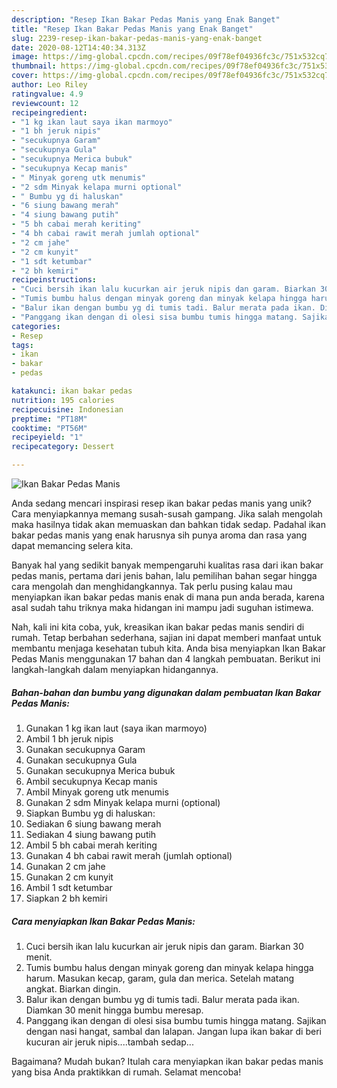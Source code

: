 ```yaml
---
description: "Resep Ikan Bakar Pedas Manis yang Enak Banget"
title: "Resep Ikan Bakar Pedas Manis yang Enak Banget"
slug: 2239-resep-ikan-bakar-pedas-manis-yang-enak-banget
date: 2020-08-12T14:40:34.313Z
image: https://img-global.cpcdn.com/recipes/09f78ef04936fc3c/751x532cq70/ikan-bakar-pedas-manis-foto-resep-utama.jpg
thumbnail: https://img-global.cpcdn.com/recipes/09f78ef04936fc3c/751x532cq70/ikan-bakar-pedas-manis-foto-resep-utama.jpg
cover: https://img-global.cpcdn.com/recipes/09f78ef04936fc3c/751x532cq70/ikan-bakar-pedas-manis-foto-resep-utama.jpg
author: Leo Riley
ratingvalue: 4.9
reviewcount: 12
recipeingredient:
- "1 kg ikan laut saya ikan marmoyo"
- "1 bh jeruk nipis"
- "secukupnya Garam"
- "secukupnya Gula"
- "secukupnya Merica bubuk"
- "secukupnya Kecap manis"
- " Minyak goreng utk menumis"
- "2 sdm Minyak kelapa murni optional"
- " Bumbu yg di haluskan"
- "6 siung bawang merah"
- "4 siung bawang putih"
- "5 bh cabai merah keriting"
- "4 bh cabai rawit merah jumlah optional"
- "2 cm jahe"
- "2 cm kunyit"
- "1 sdt ketumbar"
- "2 bh kemiri"
recipeinstructions:
- "Cuci bersih ikan lalu kucurkan air jeruk nipis dan garam. Biarkan 30 menit."
- "Tumis bumbu halus dengan minyak goreng dan minyak kelapa hingga harum. Masukan kecap, garam, gula dan merica. Setelah matang angkat. Biarkan dingin."
- "Balur ikan dengan bumbu yg di tumis tadi. Balur merata pada ikan. Diamkan 30 menit hingga bumbu meresap."
- "Panggang ikan dengan di olesi sisa bumbu tumis hingga matang. Sajikan dengan nasi hangat, sambal dan lalapan. Jangan lupa ikan bakar di beri kucuran air jeruk nipis....tambah sedap..."
categories:
- Resep
tags:
- ikan
- bakar
- pedas

katakunci: ikan bakar pedas 
nutrition: 195 calories
recipecuisine: Indonesian
preptime: "PT18M"
cooktime: "PT56M"
recipeyield: "1"
recipecategory: Dessert

---
```



![Ikan Bakar Pedas Manis](https://img-global.cpcdn.com/recipes/09f78ef04936fc3c/751x532cq70/ikan-bakar-pedas-manis-foto-resep-utama.jpg)

Anda sedang mencari inspirasi resep ikan bakar pedas manis yang unik? Cara menyiapkannya memang susah-susah gampang. Jika salah mengolah maka hasilnya tidak akan memuaskan dan bahkan tidak sedap. Padahal ikan bakar pedas manis yang enak harusnya sih punya aroma dan rasa yang dapat memancing selera kita.



Banyak hal yang sedikit banyak mempengaruhi kualitas rasa dari ikan bakar pedas manis, pertama dari jenis bahan, lalu pemilihan bahan segar hingga cara mengolah dan menghidangkannya. Tak perlu pusing kalau mau menyiapkan ikan bakar pedas manis enak di mana pun anda berada, karena asal sudah tahu triknya maka hidangan ini mampu jadi suguhan istimewa.


Nah, kali ini kita coba, yuk, kreasikan ikan bakar pedas manis sendiri di rumah. Tetap berbahan sederhana, sajian ini dapat memberi manfaat untuk membantu menjaga kesehatan tubuh kita. Anda bisa menyiapkan Ikan Bakar Pedas Manis menggunakan 17 bahan dan 4 langkah pembuatan. Berikut ini langkah-langkah dalam menyiapkan hidangannya.

<!--inarticleads1-->

##### Bahan-bahan dan bumbu yang digunakan dalam pembuatan Ikan Bakar Pedas Manis:

1. Gunakan 1 kg ikan laut (saya ikan marmoyo)
1. Ambil 1 bh jeruk nipis
1. Gunakan secukupnya Garam
1. Gunakan secukupnya Gula
1. Gunakan secukupnya Merica bubuk
1. Ambil secukupnya Kecap manis
1. Ambil  Minyak goreng utk menumis
1. Gunakan 2 sdm Minyak kelapa murni (optional)
1. Siapkan  Bumbu yg di haluskan:
1. Sediakan 6 siung bawang merah
1. Sediakan 4 siung bawang putih
1. Ambil 5 bh cabai merah keriting
1. Gunakan 4 bh cabai rawit merah (jumlah optional)
1. Gunakan 2 cm jahe
1. Gunakan 2 cm kunyit
1. Ambil 1 sdt ketumbar
1. Siapkan 2 bh kemiri




<!--inarticleads2-->

##### Cara menyiapkan Ikan Bakar Pedas Manis:

1. Cuci bersih ikan lalu kucurkan air jeruk nipis dan garam. Biarkan 30 menit.
1. Tumis bumbu halus dengan minyak goreng dan minyak kelapa hingga harum. Masukan kecap, garam, gula dan merica. Setelah matang angkat. Biarkan dingin.
1. Balur ikan dengan bumbu yg di tumis tadi. Balur merata pada ikan. Diamkan 30 menit hingga bumbu meresap.
1. Panggang ikan dengan di olesi sisa bumbu tumis hingga matang. Sajikan dengan nasi hangat, sambal dan lalapan. Jangan lupa ikan bakar di beri kucuran air jeruk nipis....tambah sedap...




Bagaimana? Mudah bukan? Itulah cara menyiapkan ikan bakar pedas manis yang bisa Anda praktikkan di rumah. Selamat mencoba!
